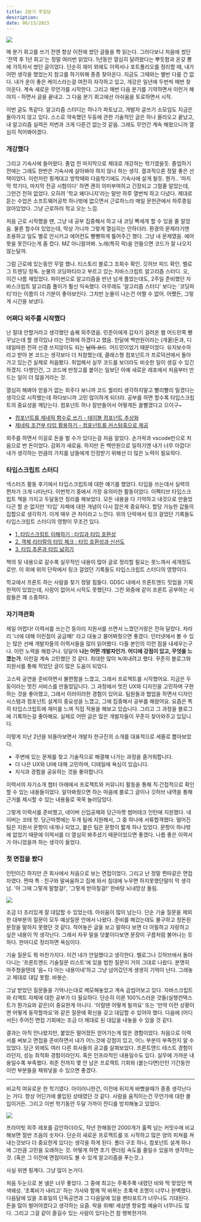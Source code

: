 ```yaml
---
title: 2분기 후일담
description:
date: 06/13/2023
---
```


![](assets/nell.gif)

매 분기 회고를 쓰기 전엔 항상 이전에 썼던 글들을 쫙 읽는다. 그러다보니 처음에 썼던 '전역 후 1년 회고'는 정말 여러번 읽었다. 1년동안 열심히 달려왔다는 뿌듯함과 온갖 뽕에 가득차서 썼던 글이었다. 단순히 재미 외에도 이력서나 포트폴리오를 정리할 때, 내가 어떤 생각을 했었는지 참고를 하기위해 종종 찾아온다. 지금도 그때와는 별반 다를 건 없다. 내가 운이 좋은 케이스라는걸 여전히 자각하고 있고, 개강은 일년에 두번씩 매번 찾아온다. 계속 새로운 무언가를 시작한다. 그리고 매번 다음 분기를 기약하면서 이런거 해야지 - 하면서 글을 끝내고. 그 다음 분기 회고에선 아쉬움을 토로하면서 시작.

이번 글도 똑같다. 알고리즘 스터디는 하나가 파토났고, 개발자 글쓰기 소모임도 지금은 돌아가지 않고 있다. 스스로 약속했던 두둥에 관한 기술적인 글은 하나 올라오고 끝났고, 내 알고리즘 실력은 저번과 크게 다른건 없는것 같음. 그래도 무언간 계속 해왔으니까 열심히 적어봐야겠다.

### 개강했다

그리고 기숙사에 들어왔다. 졸업 전 마지막으로 제대로 개강하는 학기였을듯. 졸업하기 전에는 그래도 한번은 기숙사에 살아봐야 하지 않나 하는 생각. 결과적으론 정말 좋은 선택이었다. 이런저런 핑계대고 방학때와 다음학기에도 기숙사에 살게 될듯. 뭔가.. '마지막 학기다, 마지막 전공 시험이다' 하면 괜히 의미부여하고 긴장되고 그럴줄 알았는데, 그런건 전혀 없었다. 오히려 '학교 왜다니지'라는 말만 하루 열번씩 하고 다녔다. 제대로 듣는 수업은 소프트웨어공학 하나밖에 없으면서 근로하느라 매일 문헌관에서 하루종일 앉아있었다. 그냥 근로하러 학교 오는 느낌.

처음 근로 시작했을 땐, 그냥 내 공부 집중해서 하고 내 코딩 빡세게 할 수 있을 줄 알았음. 물론 할수야 있었는데, 막상 가니까 그렇게 열심히는 안하더라. 환경의 문제라기엔 조용하고 일도 별로 안시키고 에어컨도 빵빵하게 틀어주긴 했다. 그냥 내 문제였음. 에어팟을 못낀다는게 좀 컸다. MZ 아니랄까봐. 노래(특히 락)을 안들으면 코드가 잘 나오지 않는달까.

그럼 근로에 있는동안 무얼 했나. 티스토리 블로그 조회수 확인. 깃허브 피드 확인. 벨로그 트렌딩 정독. 눈물의 코딩파티라고 부르고 있는 자바스크립트 알고리즘 스터디. 오, 이건 나름 재밌었다. 파이썬으로 알고리즘을 반년 넘게 풀었는데도, 2주일 준비했던 자바스크립트 알고리즘 풀이가 훨신 익숙했다. 아무래도 '알고리즘 스터디' 보다는 '코딩파티'라는 이름이 더 기분이 좋아보인다. 그치만 눈물이 나는건 어쩔 수 없어. 어쨌든, 그렇게 시간을 보냈다.

### 어쩌다 외주를 시작했다

난 절대 안할거라고 생각했던 솝퀘 외주였음. 민준이에게 갑자기 걸려온 웹 어드민쪽 빵꾸났는데 할 생각있냐 라는 전화에 하겠다고 했음. 한달에 백만원이라는 (개꿀)돈과, 디테일따윈 전혀 신경 쓰지않아도 되는 ~~남의 코드~~  어드민이었기 때문이었다. 유지보수하라고 받아 본 코드는 생각보다 더 처참했는데, 클래스형 컴포넌트가 프로덕션에서 돌아가고 있는건 실제로 처음봤다. 취업해서 실무 코드를 보더라도 비슷한 일이 생길 수 있긴 하겠지. 다행인건, 그 코드에 반창고를 붙이는 일보단 아예 새로운 레포에서 처음부터 만드는 일이 더 많을거라는 것.

열심히 해봐야 얻을거 없는 외주다 보니까 코드 퀄리티 생각하지말고 빨리빨리 밀겠다는 생각으로 시작했는데 하다보니까 고민 많이하게 되더라. 공부를 하면 할수록 타입스크립트의 중요성을 깨닫는다. 컴포넌트 하나 잘만들어서 어떻게든 꿀빨겠다고 으이구~

- [컴포넌트를 제네릭 함수로 쓰기 - 테이블 컴포넌트 추상화](https://9yujin.tistory.com/113)
- [제네릭 조건부 타입 활용하기 - 컴포넌트를 커스텀훅으로 제공](https://9yujin.tistory.com/114)

외주를 하면서 이걸로 돈을 벌 수가 있다는걸 처음 알았다. 손가락과 vscode만으로 처음으로 번 돈이었다. 감회가 새로움. 하지만 돈 백만원으로 일하기엔 내가 너무 아깝다! 내가 생각하는 만큼의 가치를 남들에게 인정받기 위해선 더 많은 노력이 필요하다.

### 타입스크립트 스터디

넥스터즈 활동 후기에서 타입스크립트에 대한 얘기를 했었다. 타입을 쓰는데서 실력의 편차가 크게 나타난다. 이번학기 중에서 가장 유의미한 활동이었다. 이펙티브 타입스크립트 책을 가지고 두달동안 정리를 해보았다. 모든 내용을 다 기억하고 내것으로 만들었다곤 할 순 없지만 '타입' 자체에 대한 개념이 다시 잡은게 중요하다. 할당 가능한 값들의 집합으로 생각하기. 이게 매우 큰 차이라고 느낀다. 위의 단락에서 링크 걸었던 기록들도 타입스크립트 스터디의 영향이 무조건 있다.

- [1. 타입스크립트 이해하기 : 타입과 타입 호환성](https://9yujin.tistory.com/108)
- [2. 객체 리터럴의 타입 체크 : 타입 호환성과 신선도](https://9yujin.tistory.com/110)
- [3. 타입 추론과 타입 넓히기](https://9yujin.tistory.com/112)

책의 뒷 내용으로 갈수록 실무적인 내용이 많아 글로 정리할 필요는 못느껴서 세개정도로만. 이 외에 위의 단락에서 링크 걸었던 기록들도 타입스크립트 스터디의 영향이다.

학교에서 프론트 하는 사람을 찾기 정말 힘들다. GDSC 내에서 프론트엔드 밋업을 기획한적이 있었는데, 사람이 없어서 시작도 못했단다. 그런 와중에 같이 프론트 공부하는 사람들은 꽤 소중하다.

### 자기객관화

제일 어렵다! 이력서를 쓰는건 동아리 지원서를 쓰면서 느꼈던거랑은 전혀 달랐다. 차라리 '너에 대해 이런점이 궁금해!' 라고 대놓고 물어봐줬으면 좋겠다. 인터넷에서 볼 수 있는 많은 선배 개발자들의 이력서들을 많이 읽어봤다. 다들 본인의 이런 점을 내세우는구나. 이런 노력을 해왔구나. 덩달아 **나는 어떤 개발자인가. 어디에 강점이 있고, 무엇을 느꼈는가**. 이런걸 계속 고민했던 것 같다. 최대한 많이 녹여내려고 했다. 꾸준히 블로그와 지원서를 통해 적었던 글이 많은 도움이 되었다.

고스락 공연을 준비하면서 불편함을 느꼈고, 그래서 프로젝트를 시작했어요. 지금은 두둥이라는 멋진 서비스를 만들었답니다. 그 과정에서 멋진 UX와 디자인을 고민하며 구현하는 것을 좋아했고, 그래서 이러이러한 경험이 있어요. 팀원들과 협업을 하면서 디자인시스템과 컴포넌트 설계의 중요성을 느꼈고, 그에 집중해서 공부를 해왔어요. 요즘은 특히 타입스크립트에 재미를 느껴 직접 적용을 해보고 있습니다. 그리고 그 과정을 블로그에 기록하는걸 좋아해요. 실제로 어떤 글은 많은 개발자들이 꾸준히 찾아와주고 있답니다.

이렇게 지난 2년을 되돌아보면서 개발자 한규진의 소개를 대표적으로 세줄로 뽑아보았다.

- 주변에 있는 문제를 찾고 기술적으로 해결해 나가는 과정을 즐거워합니다.
- 더 나은 UX와 UI에 대해 고민하며, 디테일에 욕심이 있습니다.
- 지식과 경험을 공유하는 것을 좋아합니다.

이력서의 자기소개 챕터 아래에서 프로젝트와 커뮤니티 활동을 통해 직∙간접적으로 확인할 수 있는 내용들이었다. 알아봐줬으면 하는 마음에 블로그 글이나 깃허브 내역을 통해 근거를 제시할 수 있는 내용들로 꾹꾹 눌러담았다.

그렇게 이력서를 준비했고, 네이버 신입공채와 당근마켓 썸머테크 인턴에 지원했다. 네이버는 코테 컷. 당근마켓에는 두개 팀에 지원해서, 그 중 하나에 서류합격했다. 떨어진 팀은 지원서 문항이 네개나 되었고, 붙은 팀은 문항이 짧게 하나 있었다. 문항이 하나밖에 없었기 때문에 이력서를 더 열심히 봐주셨기 때문이었으면 좋겠다. 나름 좋은 이력서가 아니었을까 하는 생각이 들었다.

### 첫 면접을 봤다

인턴이긴 하지만 큰 회사에서 처음으로 보는 면접이었다. 그리고 난 정말 찐따같은 면접자였다. 찐따 특 : 친구와 말싸움하고 집에 와서 침대에 누우면 하지못했던말이 막 생각남. '아 그때 그렇게 말할걸!', '그렇게 받아칠걸!' 한바탕 뇌내망상 돌림.

![](assets/Pasted%20image%2020250928222656.png)

조금 더 조리있게 잘 대답할 수 있었는데. 아쉬움이 많이 남는다. 단순 기술 질문을 제외한 대부분의 질문이 모두 예상질문 안에서 나왔다. 준비를 해갔는데도 불구하고 정돈된 문장을 말하지 못했던 것 같다. 적어놓은 글을 보고 말하다 보면 더 어필하고 자랑하고 싶은 내용이 막 생각난다. 그래서 자꾸 말을 덧붙이다보면 문장이 구름처럼 불어나는 듯 하다. 한마디로 정리하면 욕심이다.

기술 질문도 뭐 마찬가지다. 이건 내가 안일했다고 생각한다. 벨로그나 깃허브에서 돌아다니는 '프론트엔드 기술질문 리스트'에 있을 법한 질문이 거의 그대로 나왔다. 분명히 마주쳤을텐데 '음~ 다 아는 내용이네'하고 그냥 넘어갔던게 생생히 기억이 난다. 그래놓고 제대로 대답 못함. 바봉슨.

그날 받았던 질문들을 기억나는대로 메모해놓았고 계속 곱씹어보고 있다. 자바스크립트와 리액트 자체에 대한 공부가 더 필요하다. 단순히 이론 100%스러운 것들(실행컨텍스트가 뭔가요와 같은)이 중요한게 아니다. '이럴땐 어떻게 될까요' 또는 '만약 이런 상황이면 어떻게 동작할까요'와 같은 질문에 확신을 갖고 대답할 수 있어야 했다. 다음에 (어디서든) 주어진 면접 기회에는 조금 더 제대로 된 대답을 내놓을 수 있을 것 같다.

결과는 아직 안나왔지만, 붙었든 떨어졌든 얻어가는게 많은 경험이었다. 처음으로 이력서를 써보고 면접을 준비하면서 내가 어느것에 강점이 있고, 어느 부분이 부족한지 알 수 있었다. 당근 외에도 여러 다른 회사들의 공고를 살펴보았다. 프론트엔드 테스트 경험이라던지, 성능 최적화 경험이라던지. 혹은 인프라적인 내용일수도 있다. 실무에 가까운 내용일수록 부족했다. 취준 전까지 몇 안 남은 프로젝트 기회와 (붙는다면)인턴 기간동안 이런 부분들을 채워넣을 수 있으면 좋겠다.

---

비교적 여유로운 한 학기였다. 아이러니한건, 이전에 뒤지게 바빴을때가 종종 생각난다는 거다. 항상 어딘가에 몰입된 상태였던 것 같다. 사람을 움직이는건 무언가에 대한 몰입이거든. 그리고 이번 학기동안 두달 가까이 잔디를 방치해놓고 있었다.

![](assets/Pasted%20image%2020250928222749.png)

프라이빗 외주 레포를 감안하더라도, 작년 한해동안 2000개가 훌쩍 넘는 커밋수에 비교해보면 절반 즈음의 숫자다. 단순히 새로운 프로젝트를 또 시작하고 많은 양의 피쳐를 쳐내는것보다 더 중요한게 있다는 생각을 하게 된다. 폴더 구조 하나, 컴포넌트 설계 하나에 그만큼 고민을 오래하는 것. 어떻게 하면 초기 렌더링 속도를 줄일수 있을까 생각하는것. (혹은 그 이전에 면접이라도 볼 수 있게 알고리즘을 푸는것..)

사실 위엔 핑계다. 그냥 많이 논거다.

처음 두눈으로 본 넬은 너무 좋았다. 그 중에 최고는 주룩주룩 내렸던 비와 딱 맞았던 백색왜성. ‘초록비가 내리고’ 하는 가사와 함께 딱 바뀌는 초록색 조명이 너무나 완벽했다. 다음달에 있을 조휴일의 단독공연과 그 다음달에 있을 펜타포트가 너무나도 기대된다. 돈을 많이 벌어야겠다고 생각하는 요즘. 락을 위해! 세상엔 향유할 예술이 너무나도 많다. 그리고 그걸 같이 즐길수 있는 사람이 있다는건 참 행복한거야.
